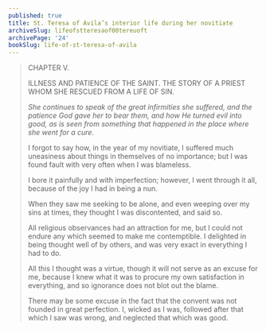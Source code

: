 ```yaml
---
published: true
title: St. Teresa of Avila’s interior life during her novitiate
archiveSlug: lifeofstteresaof00tereuoft
archivePage: '24'
bookSlug: life-of-st-teresa-of-avila
---
```


> CHAPTER V.
>
> ILLNESS AND PATIENCE OF THE SAINT. THE STORY OF A PRIEST WHOM SHE RESCUED FROM A LIFE OF SIN.
>
> *She continues to speak of the great infirmities she suffered, and the patience God gave her to bear them, and how He turned evil into good, as is seen from something that happened in the place where she went for a cure.*
>
> I forgot to say how, in the year of my novitiate, I suffered much uneasiness about things in themselves of no importance; but I was found fault with very often when I was blameless.
>
> I bore it painfully and with imperfection; however, I went through it all, because of the joy I had in being a nun.
>
> When they saw me seeking to be alone, and even weeping over my sins at times, they thought I was discontented, and said so.
>
> All religious observances had an attraction for me, but I could not endure any which seemed to make me contemptible. I delighted in being thought well of by others, and was very exact in everything I had to do.
>
> All this I thought was a virtue, though it will not serve as an excuse for me, because I knew what it was to procure my own satisfaction in everything, and so ignorance does not blot out the blame.
>
> There may be some excuse in the fact that the convent was not founded in great perfection. I, wicked as I was, followed after that which I saw was wrong, and neglected that which was good.
